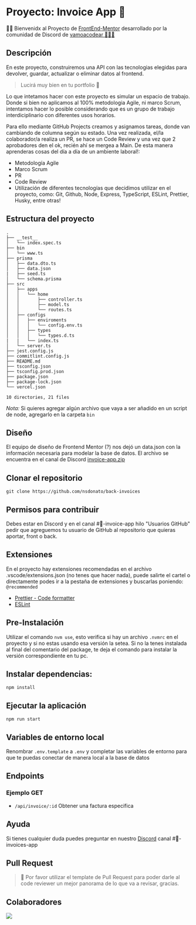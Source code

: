 # Proyecto: Invoice App 🧾

👋🏻 Bienvenidx al Proyecto de [FrontEnd-Mentor](https://www.frontendmentor.io/challenges/invoice-app-i7KaLTQjl) desarrollado por la comunidad de Discord de [vamoacodear 👩🏻‍💻](https://www.twitch.tv/vamoacodear)

## Descripción

En este proyecto, construiremos una API con las tecnologias elegidas para devolver, guardar, actualizar o eliminar datos al frontend.

> Lucirá muy bien en tu portfolio 🎨

Lo que intetamos hacer con este proyecto es simular un espacio de trabajo.
Donde si bien no aplicamos al 100% metodologia Agile, ni marco Scrum, intentamos hacer lo posible considerando que es un grupo de trabajo interdiciplinario con diferentes usos horarios.

Para ello mediante GitHub Projects creamos y asignamos tareas, donde van cambiando de columna según su estado. Una vez realizada, el/la colaborador/a realiza un PR, se hace un Code Review y una vez que 2 aprobadores den el ok, recién ahí se mergea a Main.
De esta manera aprenderas cosas del día a día de un ambiente laboral!:

- Metodología Agile
- Marco Scrum
- PR
- Code Review
- Utilización de diferentes tecnologías que decidimos utilizar en el proyecto, como: Git, Github, Node, Express, TypeScript, ESLint, Prettier, Husky, entre otras!

## Estructura del proyecto

```
.
├── __test__
│   └── index.spec.ts
├── bin
│   └── www.ts
├── prisma
│   ├── data.dto.ts
│   ├── data.json
|   ├── seed.ts
│   └── schema.prisma
├── src
│   ├── apps
│   │   └── home
│   │       ├── controller.ts
│   │       ├── model.ts
│   │       └── routes.ts
│   ├── configs
│   │   ├── enviroments
│   │   │   └── config.env.ts
│   │   ├── types
│   │   │   └── types.d.ts
|   |   └── index.ts
│   └── server.ts
├── jest.config.js
├── commitlint.config.js
├── README.md
├── tsconfig.json
├── tsconfig.prod.json
├── package.json
├── package-lock.json
└── vercel.json

10 directories, 21 files

```

_Nota:_ Si quieres agregar algún archivo que vaya a ser añadido en un script de node, agregarlo en la carpeta `bin`

## Diseño

El equipo de diseño de Frontend Mentor (?) nos dejó un data.json con la información necesaria para modelar la base de datos. El archivo se encuentra en el canal de Discord [invoice-app.zip](https://discord.com/channels/916074182524174386/1063212906403082322/1063213368816701542)

## Clonar el repositorio

```
git clone https://github.com/nsdonato/back-invoices
```

## Permisos para contribuir

Debes estar en Discord y en el canal #🧾-invoice-app hilo "Usuarios GitHub" pedir que agreguemos tu usuario de GitHub al repositorio que quieras aportar, front o back.

## Extensiones

En el proyecto hay extensiones recomendadas en el archivo .vscode/extensions.json (no tenes que hacer nada), puede salirte el cartel o directamente podes ir a la pestaña de extensiones y buscarlas poniendo: `@recommended`

- [Prettier - Code formatter](https://marketplace.visualstudio.com/items?itemName=esbenp.prettier-vscode)
- [ESLint](https://marketplace.visualstudio.com/items?itemName=dbaeumer.vscode-eslint)

## Pre-Instalación

Utilizar el comando `nvm use`, esto verifica si hay un archivo `.nvmrc` en el proyecto y si no estas usando esa versión la setea. Si no la tenes instalada al final del comentario del package, te deja el comando para instalar la versión correspondiente en tu pc.

## Instalar dependencias:

```
npm install
```

## Ejecutar la aplicación

```
npm run start
```

## Variables de entorno local

Renombrar `.env.template` a `.env` y completar las variables de entorno para que te puedas conectar de manera local a la base de datos

## Endpoints

### Ejemplo GET

- `/api/invoice/:id` Obtener una factura especifica

## Ayuda

Si tienes cualquier duda puedes preguntar en nuestro [Discord](https://discord.io/vamoacodear) canal #🧾-invoices-app

## Pull Request

> 🚨 Por favor utilizar el template de Pull Request para poder darle al code reviewer un mejor panorama de lo que va a revisar, gracias.

## Colaboradores

<a href="https://github.com/nsdonato/front-invoices/graphs/contributors">
  <img src="https://contrib.rocks/image?repo=nsdonato/front-invoices" />
</a>
